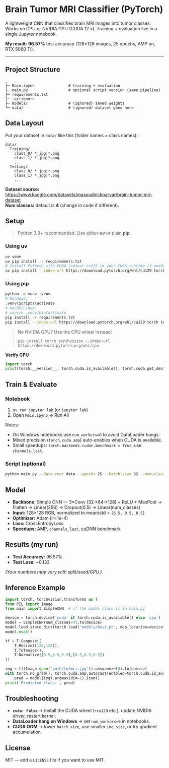 # Brain Tumor MRI Classifier (PyTorch)

A lightweight CNN that classifies brain MRI images into tumor classes.  
Works on CPU or NVIDIA GPU (CUDA 12.x). Training + evaluation live in a single Jupyter notebook.

**My result:** **96.57%** test accuracy (128×128 images, 25 epochs, AMP on, RTX 5060 Ti).

---

## Project Structure
```
.
├─ Main.ipynb               # training + evaluation
├─ main.py                  # optional script version (same pipeline)
├─ requirements.txt
├─ .gitignore
├─ models/                  # (ignored) saved weights
└─ data/                    # (ignored) dataset goes here
```

## Data Layout
Put your dataset in `data/` like this (folder names = class names):
```
data/
  Training/
    class_0/ *.jpg|*.png
    class_1/ *.jpg|*.png
    ...
  Testing/
    class_0/ *.jpg|*.png
    class_1/ *.jpg|*.png
    ...
```
**Dataset source:** https://www.kaggle.com/datasets/masoudnickparvar/brain-tumor-mri-dataset  
**Num classes:** default is **4** (change in code if different).

## Setup

> Python 3.9+ recommended. Use either **uv** or plain **pip**.

### Using uv
```bash
uv venv
uv pip install -r requirements.txt
# Install PyTorch with CUDA (adjust cu129 to your CUDA runtime if needed)
uv pip install --index-url https://download.pytorch.org/whl/cu129 torch torchvision
```

### Using pip
```bash
python -m venv .venv
# Windows:
.venv\Scripts\activate
# macOS/Linux:
# source .venv/bin/activate
pip install -r requirements.txt
pip install --index-url https://download.pytorch.org/whl/cu129 torch torchvision
```

> No NVIDIA GPU? Use the CPU wheel instead:
> ```
> pip install torch torchvision --index-url https://download.pytorch.org/whl/cpu
> ```

**Verify GPU**
```python
import torch
print(torch.__version__, torch.cuda.is_available(), torch.cuda.get_device_name(0))
```

## Train & Evaluate

### Notebook
1. `uv run jupyter lab` (or `jupyter lab`)
2. Open `Main.ipynb` → Run All

Notes:
- On Windows notebooks use `num_workers=0` to avoid DataLoader hangs.
- Mixed precision (`torch.cuda.amp`) auto-enables when CUDA is available.
- Small speedups: `torch.backends.cudnn.benchmark = True`, use `channels_last`.

### Script (optional)
```bash
python main.py --data-root data --epochs 25 --batch-size 32 --num-classes 4
```

## Model
- **Backbone:** Simple CNN — 3×Conv (32→64→128) + ReLU + MaxPool → Flatten → Linear(256) → Dropout(0.5) → Linear(num_classes)
- **Input:** 128×128 RGB, normalized to mean/std = `[0.5, 0.5, 0.5]`
- **Optimizer:** Adam (lr=1e-4)
- **Loss:** CrossEntropyLoss
- **Speedups:** AMP, `channels_last`, cuDNN benchmark

## Results (my run)
- **Test Accuracy:** 96.57%
- **Test Loss:** ~0.133

_(Your numbers may vary with split/seed/GPU.)_

## Inference Example
```python
import torch, torchvision.transforms as T
from PIL import Image
from main import SimpleCNN  # if the model class is in main.py

device = torch.device('cuda' if torch.cuda.is_available() else 'cpu')
model = SimpleCNN(num_classes=4).to(device)
model.load_state_dict(torch.load('models/best.pt', map_location=device))
model.eval()

tf = T.Compose([
    T.Resize((128,128)),
    T.ToTensor(),
    T.Normalize([0.5,0.5,0.5],[0.5,0.5,0.5])
])

img = tf(Image.open('path/to/mri.jpg')).unsqueeze(0).to(device)
with torch.no_grad(), torch.cuda.amp.autocast(enabled=torch.cuda.is_available()):
    pred = model(img).argmax(dim=1).item()
print('Predicted class:', pred)
```

## Troubleshooting
- **`cuda: False`** → install the CUDA wheel (`+cu129` etc.), update NVIDIA driver, restart kernel.
- **DataLoader hang on Windows** → set `num_workers=0` in notebooks.
- **CUDA OOM** → lower `batch_size`, use smaller `img_size`, or try gradient accumulation.

## License
MIT — add a `LICENSE` file if you want to use MIT.
